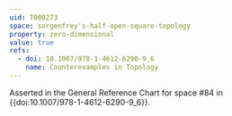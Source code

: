 ```yaml
---
uid: T000273
space: sorgenfrey's-half-open-square-topology
property: zero-dimensional
value: true
refs:
  - doi: 10.1007/978-1-4612-6290-9_6
    name: Counterexamples in Topology
---
```

Asserted in the General Reference Chart for space #84 in
{{doi:10.1007/978-1-4612-6290-9_6}}.
